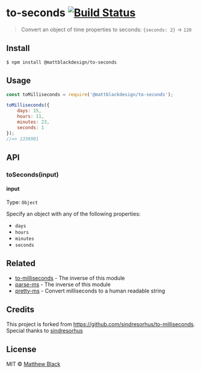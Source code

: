 # to-seconds [![Build Status](https://travis-ci.org/mattblackdesign/to-seconds.svg?branch=master)](https://travis-ci.org/mattblackdesign/to-seconds)

> Convert an object of time properties to seconds: `{seconds: 2}` → `120`


## Install

```
$ npm install @mattblackdesign/to-seconds
```


## Usage

```js
const toMilliseconds = require('@mattblackdesign/to-seconds');

toMilliseconds({
	days: 15,
	hours: 11,
	minutes: 23,
	seconds: 1
});
//=> 1336981
```


## API

### toSeconds(input)

#### input

Type: `Object`

Specify an object with any of the following properties:

- `days`
- `hours`
- `minutes`
- `seconds`


## Related

- [to-milliseconds](https://github.com/sindresorhus/to-milliseconds) - The inverse of this module
- [parse-ms](https://github.com/sindresorhus/parse-ms) - The inverse of this module
- [pretty-ms](https://github.com/sindresorhus/pretty-ms) - Convert milliseconds to a human readable string

## Credits

This project is forked from https://github.com/sindresorhus/to-milliseconds. Special thanks to [sindresorhus](https://github.com/sindresorhus)

## License

MIT © [Matthew Black](https://matthewblack.me)

